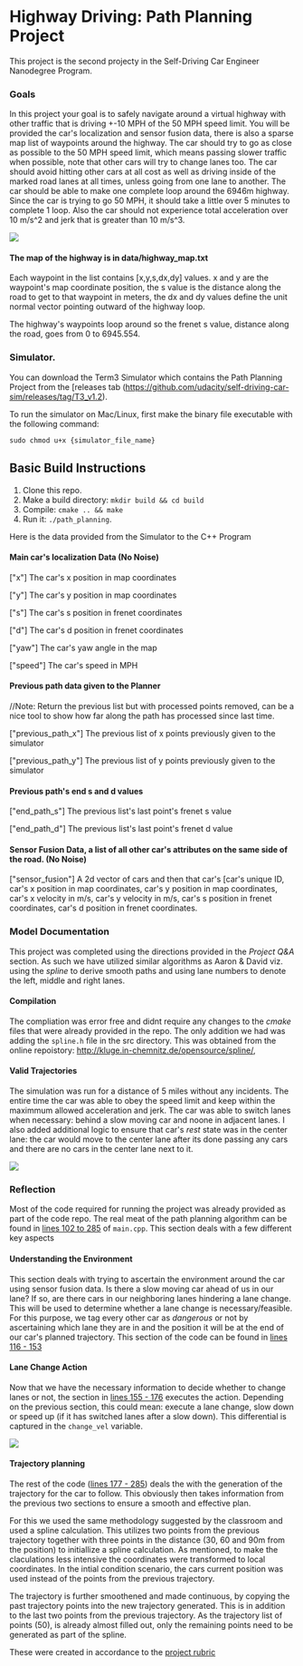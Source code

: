 # Highway Driving: Path Planning Project

This project is the second projecty in the Self-Driving Car Engineer Nanodegree Program. 

[//]: # (Image References)
[startup]: ./imgs/startup-1.png
[lane_change]: ./imgs/lane_change-1.png
[final_image]: ./imgs/final-1.png

### Goals

In this project your goal is to safely navigate around a virtual highway with other traffic that is driving +-10 MPH of the 50 MPH speed limit. You will be provided the car's localization and sensor fusion data, there is also a sparse map list of waypoints around the highway. The car should try to go as close as possible to the 50 MPH speed limit, which means passing slower traffic when possible, note that other cars will try to change lanes too. The car should avoid hitting other cars at all cost as well as driving inside of the marked road lanes at all times, unless going from one lane to another. The car should be able to make one complete loop around the 6946m highway. Since the car is trying to go 50 MPH, it should take a little over 5 minutes to complete 1 loop. Also the car should not experience total acceleration over 10 m/s^2 and jerk that is greater than 10 m/s^3.

![][startup]

#### The map of the highway is in data/highway_map.txt

Each waypoint in the list contains  [x,y,s,dx,dy] values. x and y are the waypoint's map coordinate position, the s value is the distance along the road to get to that waypoint in meters, the dx and dy values define the unit normal vector pointing outward of the highway loop.

The highway's waypoints loop around so the frenet s value, distance along the road, goes from 0 to 6945.554.

### Simulator.

You can download the Term3 Simulator which contains the Path Planning Project from the [releases tab (https://github.com/udacity/self-driving-car-sim/releases/tag/T3_v1.2).  

To run the simulator on Mac/Linux, first make the binary file executable with the following command:

```shell
sudo chmod u+x {simulator_file_name}
```

## Basic Build Instructions

1. Clone this repo.
2. Make a build directory: `mkdir build && cd build`
3. Compile: `cmake .. && make`
4. Run it: `./path_planning`.

Here is the data provided from the Simulator to the C++ Program

#### Main car's localization Data (No Noise)

["x"] The car's x position in map coordinates

["y"] The car's y position in map coordinates

["s"] The car's s position in frenet coordinates

["d"] The car's d position in frenet coordinates

["yaw"] The car's yaw angle in the map

["speed"] The car's speed in MPH

#### Previous path data given to the Planner

//Note: Return the previous list but with processed points removed, can be a nice tool to show how far along
the path has processed since last time. 

["previous_path_x"] The previous list of x points previously given to the simulator

["previous_path_y"] The previous list of y points previously given to the simulator

#### Previous path's end s and d values 

["end_path_s"] The previous list's last point's frenet s value

["end_path_d"] The previous list's last point's frenet d value

#### Sensor Fusion Data, a list of all other car's attributes on the same side of the road. (No Noise)

["sensor_fusion"] A 2d vector of cars and then that car's [car's unique ID, car's x position in map coordinates, car's y position in map coordinates, car's x velocity in m/s, car's y velocity in m/s, car's s position in frenet coordinates, car's d position in frenet coordinates.

### Model Documentation

This project was completed using the directions provided in the *Project Q&A* section. As such we have utilized similar algorithms as Aaron & David viz. using the *spline* to derive smooth paths and using lane numbers to denote the left, middle and right lanes.

#### Compilation

The compliation was error free and didnt require any changes to the *cmake* files that were already provided in the repo. The only addition we had was adding the ```spline.h``` file in the src directory. This was obtained from the online repoistory: http://kluge.in-chemnitz.de/opensource/spline/,

#### Valid Trajectories

The simulation was run for a distance of 5 miles without any incidents. The entire time the car was able to obey the speed limit and keep within the maximmum allowed acceleration and jerk. The car was able to switch lanes when necessary: behind a slow moving car and noone in adjacent lanes. I also added additional logic to ensure that car's *rest* state was in the center lane: the car would move to the center lane after its done passing any cars and there are no cars in the center lane next to it.

![][final_image]

### Reflection

Most of the code required for running the project was already provided as part of the code repo. The real meat of the path planning algorithm can be found in [lines 102 to 285](./src/main.cpp#L102) of ```main.cpp```. This section deals with a few different key aspects

#### Understanding the Environment

This section deals with trying to ascertain the environment around the car using sensor fusion data. Is there a slow moving car ahead of us in our lane? If so, are there cars in our neighboring lanes hindering a lane change. This will be used to determine whether a lane change is necessary/feasible. For this purpose, we tag every other car as *dangerous* or not by ascertaining which lane they are in and the position it will be at the end of our car's planned trajectory. This section of the code can be found in [lines 116 - 153](./src/main.cpp#L116)

#### Lane Change Action

Now that we have the necessary information to decide whether to change lanes or not, the section in [lines 155 - 176](./src/main.cpp#L155) executes the action. Depending on the previous section, this could mean: execute a lane change, slow down or speed up (if it has switched lanes after a slow down). This differential is captured in the ```change_vel``` variable.

![][lane_change]

#### Trajectory planning

The rest of the code ([lines 177 - 285](./src/main.cpp#L177)) deals the with the generation of the trajectory for the car to follow. This obviously then takes information from the previous two sections to ensure a smooth and effective plan.

For this we used the same methodology suggested by the classroom and used a spline calculation. This utilizes two points from the previous trajectory together with three points in the distance (30, 60 and 90m from the position) to initiallize a spline calculation. As mentioned, to make the claculations less intensive the coordinates were transformed to local coordinates. In the intial condition scenario, the cars current position was used instead of the points from the previous trajectory.

The trajectory is further smoothened and made continuous, by copying the past trajectory points into the new trajectory generated. This is in addition to the last two points from the previous trajectory. As the trajectory list of points (50), is already almost filled out, only the remaining points need to be generated as part of the spline. 

These were created in accordance to the [project rubric](https://review.udacity.com/#!/rubrics/1971/view)
